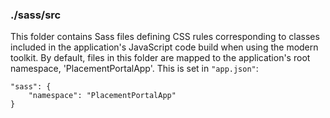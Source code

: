 ### ./sass/src

This folder contains Sass files defining CSS rules corresponding to classes
included in the application's JavaScript code build when using the modern toolkit.
By default, files in this folder are mapped to the application's root namespace, 'PlacementPortalApp'.
This is set in `"app.json"`:

    "sass": {
        "namespace": "PlacementPortalApp"
    }